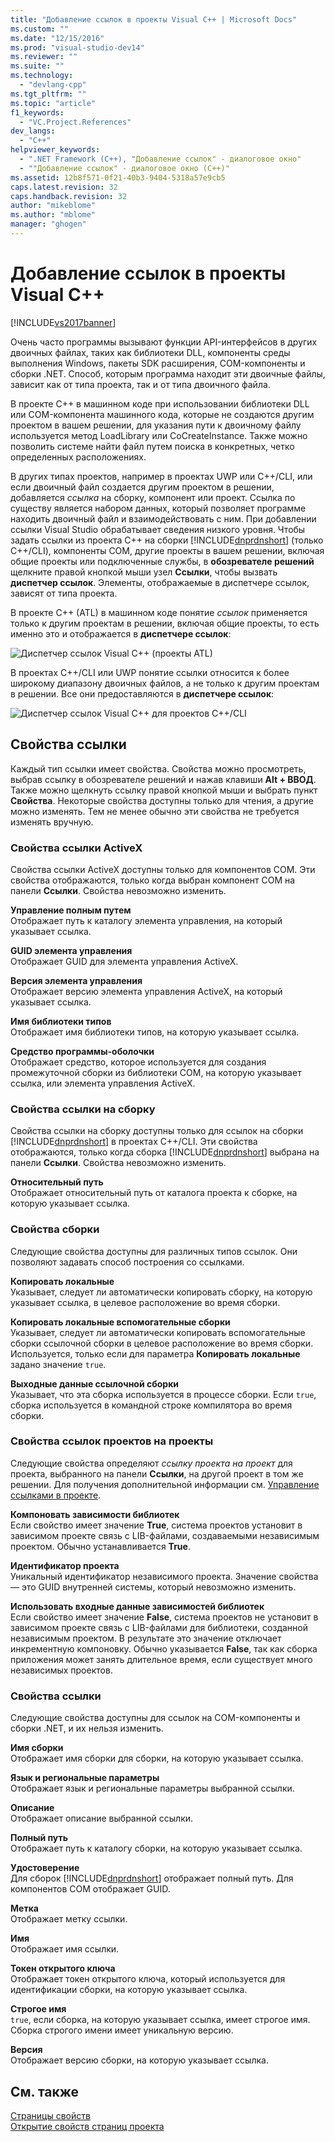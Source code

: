 ```yaml
---
title: "Добавление ссылок в проекты Visual C++ | Microsoft Docs"
ms.custom: ""
ms.date: "12/15/2016"
ms.prod: "visual-studio-dev14"
ms.reviewer: ""
ms.suite: ""
ms.technology: 
  - "devlang-cpp"
ms.tgt_pltfrm: ""
ms.topic: "article"
f1_keywords: 
  - "VC.Project.References"
dev_langs: 
  - "C++"
helpviewer_keywords: 
  - ".NET Framework (C++), "Добавление ссылок" - диалоговое окно"
  - ""Добавление ссылок" - диалоговое окно (C++)"
ms.assetid: 12b8f571-0f21-40b3-9404-5318a57e9cb5
caps.latest.revision: 32
caps.handback.revision: 32
author: "mikeblome"
ms.author: "mblome"
manager: "ghogen"
---
```

# Добавление ссылок в проекты Visual C++
[!INCLUDE[vs2017banner](../assembler/inline/includes/vs2017banner.md)]

Очень часто программы вызывают функции API\-интерфейсов в других двоичных файлах, таких как библиотеки DLL, компоненты среды выполнения Windows, пакеты SDK расширения, COM\-компоненты и сборки .NET. Способ, которым программа находит эти двоичные файлы, зависит как от типа проекта, так и от типа двоичного файла.  
  
 В проекте C\+\+ в машинном коде при использовании библиотеки DLL или COM\-компонента машинного кода, которые не создаются другим проектом в вашем решении, для указания пути к двоичному файлу используется метод LoadLibrary или CoCreateInstance. Также можно позволить системе найти файл путем поиска в конкретных, четко определенных расположениях.  
  
 В других типах проектов, например в проектах UWP или C\+\+\/CLI, или если двоичный файл создается другим проектом в решении, добавляется *ссылка* на сборку, компонент или проект.   Ссылка по существу является набором данных, который позволяет программе находить двоичный файл и взаимодействовать с ним.       При добавлении ссылки Visual Studio обрабатывает сведения низкого уровня. Чтобы задать ссылки из проекта C\+\+ на сборки [!INCLUDE[dnprdnshort](../error-messages/tool-errors/includes/dnprdnshort_md.md)] \(только C\+\+\/CLI\), компоненты COM, другие проекты в вашем решении, включая общие проекты или подключенные службы, в **обозревателе решений** щелкните правой кнопкой мыши узел **Ссылки**, чтобы вызвать **диспетчер ссылок**. Элементы, отображаемые в диспетчере ссылок, зависят от типа проекта.  
  
 В проекте C\+\+ \(ATL\) в машинном коде понятие *ссылок* применяется только к другим проектам в решении, включая общие проекты, то есть именно это и отображается в **диспетчере ссылок**:  
  
 ![Диспетчер ссылок Visual C&#43;&#43; &#40;проекты ATL&#41;](../Image/Visual%20C++%20Reference%20Manager%20\(ATL%20Projects\).png "Visual C\+\+ Reference Manager \(ATL Projects\)")  
  
 В проектах C\+\+\/CLI или UWP понятие ссылки относится к более широкому диапазону двоичных файлов, а не только к другим проектам в решении.  Все они предоставляются в **диспетчере ссылок**:  
  
 ![Диспетчер ссылок Visual C&#43;&#43; для проектов C&#43;&#43;&#47;CLI](../Image/Visual%20C++%20Reference%20Manager%20for%20C++/CLI%20projects.png "Visual C\+\+ Reference Manager for C\+\+\/CLI projects")  
  
## Свойства ссылки  
 Каждый тип ссылки имеет свойства. Свойства можно просмотреть, выбрав ссылку в обозревателе решений и нажав клавиши **Alt \+ ВВОД**. Также можно щелкнуть ссылку правой кнопкой мыши и выбрать пункт **Свойства**. Некоторые свойства доступны только для чтения, а другие можно изменять. Тем не менее обычно эти свойства не требуется изменять вручную.  
  
### Свойства ссылки ActiveX  
 Свойства ссылки ActiveX доступны только для компонентов COM. Эти свойства отображаются, только когда выбран компонент COM на панели **Ссылки**. Свойства невозможно изменить.  
  
 **Управление полным путем**  
 Отображает путь к каталогу элемента управления, на который указывает ссылка.  
  
 **GUID элемента управления**  
 Отображает GUID для элемента управления ActiveX.  
  
 **Версия элемента управления**  
 Отображает версию элемента управления ActiveX, на который указывает ссылка.  
  
 **Имя библиотеки типов**  
 Отображает имя библиотеки типов, на которую указывает ссылка.  
  
 **Средство программы\-оболочки**  
 Отображает средство, которое используется для создания промежуточной сборки из библиотеки COM, на которую указывает ссылка, или элемента управления ActiveX.  
  
### Свойства ссылки на сборку  
 Свойства ссылки на сборку доступны только для ссылок на сборки [!INCLUDE[dnprdnshort](../error-messages/tool-errors/includes/dnprdnshort_md.md)] в проектах C\+\+\/CLI. Эти свойства отображаются, только когда сборка [!INCLUDE[dnprdnshort](../error-messages/tool-errors/includes/dnprdnshort_md.md)] выбрана на панели **Ссылки**. Свойства невозможно изменить.  
  
 **Относительный путь**  
 Отображает относительный путь от каталога проекта к сборке, на которую указывает ссылка.  
  
### Свойства сборки  
 Следующие свойства доступны для различных типов ссылок. Они позволяют задавать способ построения со ссылками.  
  
 **Копировать локальные**  
 Указывает, следует ли автоматически копировать сборку, на которую указывает ссылка, в целевое расположение во время сборки.  
  
 **Копировать локальные вспомогательные сборки**  
 Указывает, следует ли автоматически копировать вспомогательные сборки ссылочной сборки в целевое расположение во время сборки. Используется, только если для параметра **Копировать локальные** задано значение `true`.  
  
 **Выходные данные ссылочной сборки**  
 Указывает, что эта сборка используется в процессе сборки. Если `true`, сборка используется в командной строке компилятора во время сборки.  
  
### Свойства ссылок проектов на проекты  
 Следующие свойства определяют *ссылку проекта на проект* для проекта, выбранного на панели **Ссылки**, на другой проект в том же решении. Для получения дополнительной информации см. [Управление ссылками в проекте](../Topic/Managing%20references%20in%20a%20project.md).  
  
 **Компоновать зависимости библиотек**  
 Если свойство имеет значение **True**, система проектов установит в зависимом проекте связь с LIB\-файлами, создаваемыми независимым проектом. Обычно устанавливается **True**.  
  
 **Идентификатор проекта**  
 Уникальный идентификатор независимого проекта. Значение свойства — это GUID внутренней системы, который невозможно изменить.  
  
 **Использовать входные данные зависимостей библиотек**  
 Если свойство имеет значение **False**, система проектов не установит в зависимом проекте связь с LIB\-файлами для библиотеки, созданной независимым проектом. В результате это значение отключает инкрементную компоновку. Обычно указывается **False**, так как сборка приложения может занять длительное время, если существует много независимых проектов.  
  
### Свойства ссылки  
 Следующие свойства доступны для ссылок на COM\-компоненты и сборки .NET, и их нельзя изменить.  
  
 **Имя сборки**  
 Отображает имя сборки для сборки, на которую указывает ссылка.  
  
 **Язык и региональные параметры**  
 Отображает язык и региональные параметры выбранной ссылки.  
  
 **Описание**  
 Отображает описание выбранной ссылки.  
  
 **Полный путь**  
 Отображает путь к каталогу сборки, на которую указывает ссылка.  
  
 **Удостоверение**  
 Для сборок [!INCLUDE[dnprdnshort](../error-messages/tool-errors/includes/dnprdnshort_md.md)] отображает полный путь. Для компонентов COM отображает GUID.  
  
 **Метка**  
 Отображает метку ссылки.  
  
 **Имя**  
 Отображает имя ссылки.  
  
 **Токен открытого ключа**  
 Отображает токен открытого ключа, который используется для идентификации сборки, на которую указывает ссылка.  
  
 **Строгое имя**  
 `true`, если сборка, на которую указывает ссылка, имеет строгое имя. Сборка строгого имени имеет уникальную версию.  
  
 **Версия**  
 Отображает версию сборки, на которую указывает ссылка.  
  
## См. также  
 [Страницы свойств](../ide/property-pages-visual-cpp.md)   
 [Открытие свойств страниц проекта](../misc/how-to-open-project-property-pages.md)